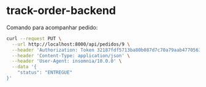# track-order-backend

Comando para acompanhar pedido:
```bash
curl --request PUT \
  --url http://localhost:8000/api/pedidos/9 \
  --header 'Authorization: Token 32187fdf5713ba80b087d7c70a79aab477056332' \
  --header 'Content-Type: application/json' \
  --header 'User-Agent: insomnia/10.0.0' \
  --data '{
	"status": "ENTREGUE"
}'
```
